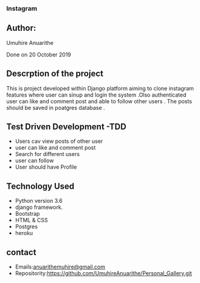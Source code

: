 ### Instagram

## Author: 
Umuhire Anuarithe

Done on 20 October 2019
## Descrption of the project

This is project developed within  Django platform aiming to clone instagram features where user can sinup and login  the system .Olso authenticated user can like and comment post and able to follow other 
users .  The  posts should be saved in poatgres database .

## Test Driven Development -TDD

* Users cav view posts of other user 
* user can like and comment post
* Search for different users
* user can follow 
* User should have Profile
## Technology  Used

* Python version 3.6 
* django framework.
* Bootstrap
* HTML & CSS
* Postgres 
* heroku

## contact
* Emails:anuarithemuhire@gmail.com
* Repositority:https://github.com/UmuhireAnuarithe/Personal_Gallery.git
